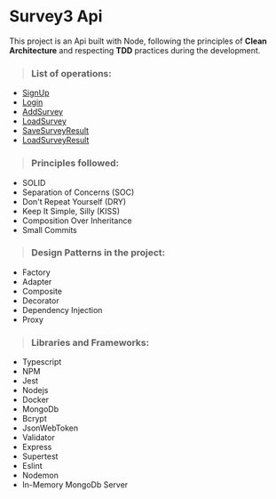 # Survey3 Api

This project is an Api built with Node, following the principles of **Clean Architecture** and respecting **TDD** practices during the development.

> ### List of operations:
 - [SignUp](./docs/signup.md)
 - [Login](./docs/login.md)
 - [AddSurvey](./docs/add-survey.md)
 - [LoadSurvey](./docs/load-survey.md)
 - [SaveSurveyResult](./docs/save-survey-result.md)
 - [LoadSurveyResult](./docs/load-survey-result.md)

> ### Principles followed:
- SOLID 
- Separation of Concerns (SOC)
- Don't Repeat Yourself (DRY)
- Keep It Simple, Silly (KISS)
- Composition Over Inheritance 
- Small Commits


>### Design Patterns in the project:
- Factory 
- Adapter 
- Composite 
- Decorator 
- Dependency Injection
- Proxy


>### Libraries and Frameworks:
- Typescript
- NPM
- Jest
- Nodejs
- Docker
- MongoDb
- Bcrypt
- JsonWebToken 
- Validator 
- Express 
- Supertest 
- Eslint 
- Nodemon 
- In-Memory MongoDb Server
